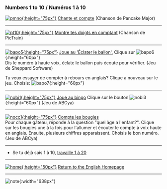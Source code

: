### Numbers 1 to 10  / Numéros 1 à 10

[![pmno](https://1blockatatime.github.io/English/images/pmno.PNG){:height="75px"}](https://www.youtube.com/watch?v=diMJIlv-4N0) [Chante et compte](https://www.youtube.com/watch?v=diMJIlv-4N0) (Chanson de Pancake Major) 

***  

[![pt10](https://1blockatatime.github.io/English/images/pt10.PNG){:height="75px"}](https://www.youtube.com/watch?v=KZPBpDdePO0) [Montre tes doigts en comptant](https://www.youtube.com/watch?v=KZPBpDdePO0) (Chanson de PicTrain)  

***  

[![bapo5](https://1blockatatime.github.io/English/images/bapo5.PNG){:height="75px"}](http://www.sheppardsoftware.com/mathgames/earlymath/BalloonCount10.htm) [Joue au 'Éclater le ballon'.](http://www.sheppardsoftware.com/mathgames/earlymath/BalloonCount10.htm) Clique sur ![bapo6](https://1blockatatime.github.io/English/images/bapo6.PNG){:height="60px"}  
Dis le numéro à haute voix, éclate le ballon puis écoute pour vérifier. (Jeu de Sheppard Software)  

Tu veux essayer de compter à rebours en anglais? Clique à nouveau sur le jeu. Choisis: ![bapo7](https://1blockatatime.github.io/English/images/bapo7.PNG){:height="60px"}  

***  

[![nobi1](https://1blockatatime.github.io/English/images/nobi1.PNG){:height="75px"}](http://www.abcya.com/number_bingo.htm) [Joue au bingo]( http://www.abcya.com/number_bingo.htm) Clique sur le bouton ![nobi3](https://1blockatatime.github.io/English/images/nobi3.PNG){:height="60px"} (Jeu de ABCya)   

***  

[![nocc1](https://1blockatatime.github.io/English/images/nocc1.PNG){:height="75px"}](http://www.abcya.com/kindergarten_counting.htm ) [Compte les bougies](http://www.abcya.com/kindergarten_counting.htm)    
Pour chaque gâteau, réponde à la question "quel âge a l'enfant?". Clique sur les bougies une à la fois pour l'allumer et écouter le compte à voix haute en anglais. Ensuite, plusieurs chiffres apparaissent. Choisis le bon numéro. (Jeu de ABCya)

<!--[![nocc2](https://1blockatatime.github.io/English/images/nocc2.PNG)](http://www.abcya.com/kindergarten_counting.htm)  
 [![ssno1](https://1blockatatime.github.io/English/images/ssno1.PNG)](http://www.sheppardsoftware.com/preschool/ngames/numbers.htm) [Count the toys](http://www.sheppardsoftware.com/preschool/ngames/numbers.htm) / [Conta os brinquedos](http://www.sheppardsoftware.com/preschool/ngames/numbers.htm)  
   1ª parte: Para cada número, ouve e.g. ‘one duck’ (um pato), clica na seta vermelho e responde à pergunta e.g. ‘Which picture has 1 duck?’ (Qual das imagens tem 1 pato?) por clicar na imagem certa.  
   2ª parte: Em cada ecrã, conta os brinquedos em voz alta em inglês, escolha o número certo e ouvirás o número em voz alta para verificar a tua contagem.  
   Nota: Podes desligar a música de fundo clicando no símbolo [![ssno4](https://1blockatatime.github.io/English/images/ssno4.PNG)]-->  

***  

* Se tu déjà sais 1 à 10, [travaille 1 à 20](https://1blockatatime.github.io/English/FR/FR_Number_II)  
   
***
[![home](https://1blockatatime.github.io/English/images/home.png){:height="50px"}](https://english-homework.github.io/EnglishForKidsByPascale) [Return to the English Homepage](https://english-homework.github.io/EnglishForKidsByPascale)

***

![note](https://1blockatatime.github.io/English/images/note.PNG){:width="638px"}
